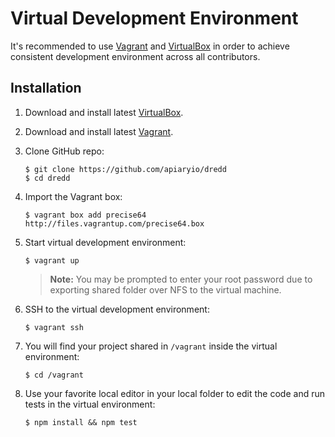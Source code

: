 # Virtual Development Environment

It's recommended to use [Vagrant][] and [VirtualBox][] in order to achieve
consistent development environment across all contributors.

## Installation

1.  Download and install latest [VirtualBox][].
2.  Download and install latest [Vagrant][].
3.  Clone GitHub repo:

    ```shell
    $ git clone https://github.com/apiaryio/dredd
    $ cd dredd
    ```

4.  Import the Vagrant box:

    ```shell
    $ vagrant box add precise64 http://files.vagrantup.com/precise64.box
    ```

5.  Start virtual development environment:

    ```shell
    $ vagrant up
    ```

    > **Note:** You may be prompted to enter your root password due
    > to exporting shared folder over NFS to the virtual machine.

6.  SSH to the virtual development environment:

    ```shell
    $ vagrant ssh
    ```

7.  You will find your project shared in `/vagrant` inside the virtual environment:

    ```shell
    $ cd /vagrant
    ```

8.  Use your favorite local editor in your local folder to edit the code and
    run tests in the virtual environment:

    ```shell
    $ npm install && npm test
    ```


[Vagrant]: http://www.vagrantup.com/
[VirtualBox]: https://www.virtualbox.org/
